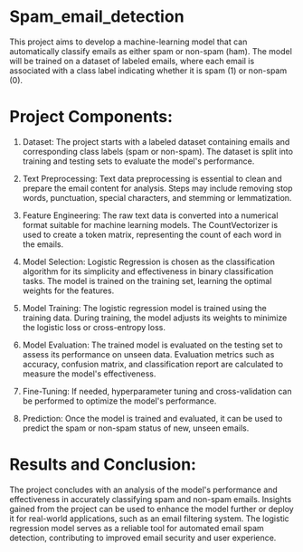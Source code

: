 # Spam_email_detection
This project aims to develop a machine-learning model that can automatically classify emails as either spam or non-spam (ham). The model will be trained on a dataset of labeled emails, where each email is associated with a class label indicating whether it is spam (1) or non-spam (0).

# Project Components:

1. Dataset:
The project starts with a labeled dataset containing emails and corresponding class labels (spam or non-spam).
The dataset is split into training and testing sets to evaluate the model's performance.

2. Text Preprocessing: Text data preprocessing is essential to clean and prepare the email content for analysis.
Steps may include removing stop words, punctuation, special characters, and stemming or lemmatization.

3. Feature Engineering: The raw text data is converted into a numerical format suitable for machine learning models.
The CountVectorizer is used to create a token matrix, representing the count of each word in the emails.

5. Model Selection: Logistic Regression is chosen as the classification algorithm for its simplicity and effectiveness in binary classification tasks.
The model is trained on the training set, learning the optimal weights for the features.

7. Model Training: The logistic regression model is trained using the training data. During training, the model adjusts its weights to minimize the logistic loss or cross-entropy loss.

8. Model Evaluation: The trained model is evaluated on the testing set to assess its performance on unseen data.
Evaluation metrics such as accuracy, confusion matrix, and classification report are calculated to measure the model's effectiveness.

9. Fine-Tuning: If needed, hyperparameter tuning and cross-validation can be performed to optimize the model's performance.

10. Prediction: Once the model is trained and evaluated, it can be used to predict the spam or non-spam status of new, unseen emails.

# Results and Conclusion:
The project concludes with an analysis of the model's performance and effectiveness in accurately classifying spam and non-spam emails. Insights gained from the project can be used to enhance the model further or deploy it for real-world applications, such as an email filtering system. The logistic regression model serves as a reliable tool for automated email spam detection, contributing to improved email security and user experience.
